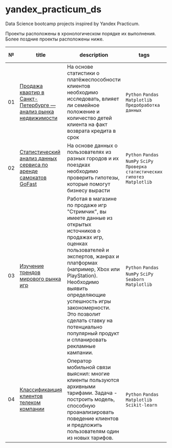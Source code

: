 # yandex_practicum_ds
Data Science bootcamp projects inspired by Yandex Practicum. 

Проекты расположены в хронологическом порядке их выполнения. Более поздние проекты расположены ниже.

| № | title | description | tags | field of activity |
| - | ----- | ----------- | ---- | ----------------- |
| 01 | [Продажа квартир в Санкт-Петербурге — анализ рынка недвижимости](https://github.com/maleficar259/yandex_practicum_ds/tree/main/05_real_estate_market_analisys) | На основе статистики о платёжеспособности клиентов необходимо исследовать, влияет ли семейное положение и количество детей клиента на факт возврата кредита в срок | `Python` `Pandas` `Matplotlib` `Предобработка данных` | `Data analyst` `Финансовая аналитика` |
| 02 | [Статистический анализ данных сервиса по аренде самокатов GoFast](https://github.com/maleficar259/yandex_practicum_ds/tree/main/06_scooter_rental_analysis) | На основе данных о пользователях из разных городов и их поездках необходимо проверить гипотезы, которые помогут бизнесу вырасти | `Python` `Pandas` `NumPy` `SciPy` `Проверка статистических гипотез` `Matplotlib` | `Data analyst` `Маркетинг аналитика` `Продуктовая аналитика` |
| 03 | [Изучение трендов мирового рынка игр](https://github.com/maleficar259/yandex_practicum_ds/tree/main/08_gaming_industry_analisys) | Работая в магазине по продаже игр "Стримчик", вы имеете данные из открытых источников о продажах игр, оценках пользователей и экспертов, жанрах и платформах (например, Xbox или PlayStation). Необходимо выявить определяющие успешность игры закономерности. Это позволит сделать ставку на потенциально популярный продукт и спланировать рекламные кампании. | `Python` `Pandas` `NumPy` `SciPy` `Seaborn` `Matplotlib` | `Data analyst` `Маркетинг аналитика` `Продуктовая аналитика` |
| 04 | [Классификаиция клиентов телеком компании](https://github.com/maleficar259/yandex_practicum_ds/tree/main/09_classification_of_telecom_company_clients) | Оператор мобильной связи выяснил: многие клиенты пользуются архивными тарифами. Задача - построить модель, способную проанализировать поведение клиентов и предложить пользователям один из новых тарифов. | `Python` `Pandas` `Matplotlib` `Scikit-learn` | `Машинное обучение` `Классификация` |



